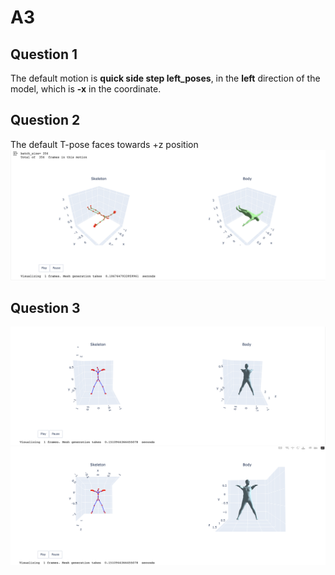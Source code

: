 # A3
## Question 1
The default motion is **quick side step left_poses**, in the **left** direction of the model, which is **-x** in the coordinate.
## Question 2
The default T-pose faces towards +z position
![q2 image](./images/Question2.png)
## Question 3
![q3 image](./images/Question3.1.png)
![q3 image](./images/Question3.2.png)
